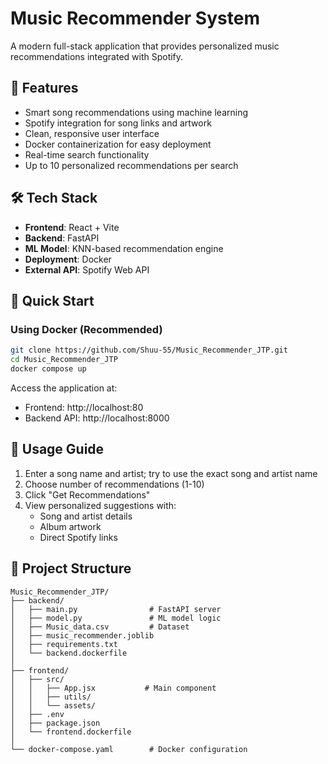 # Music Recommender System

A modern full-stack application that provides personalized music recommendations integrated with Spotify.

## 🎵 Features

- Smart song recommendations using machine learning
- Spotify integration for song links and artwork
- Clean, responsive user interface
- Docker containerization for easy deployment
- Real-time search functionality
- Up to 10 personalized recommendations per search

## 🛠️ Tech Stack

- **Frontend**: React + Vite
- **Backend**: FastAPI
- **ML Model**: KNN-based recommendation engine
- **Deployment**: Docker
- **External API**: Spotify Web API

## 🚀 Quick Start

### Using Docker (Recommended)

```bash
git clone https://github.com/Shuu-55/Music_Recommender_JTP.git
cd Music_Recommender_JTP
docker compose up
```

Access the application at:
- Frontend: http://localhost:80
- Backend API: http://localhost:8000


## 📖 Usage Guide

1. Enter a song name and artist; try to use the exact song and artist name
2. Choose number of recommendations (1-10)
3. Click "Get Recommendations"
4. View personalized suggestions with:
   - Song and artist details
   - Album artwork
   - Direct Spotify links

## 📁 Project Structure

```
Music_Recommender_JTP/
├── backend/
│   ├── main.py                # FastAPI server
│   ├── model.py               # ML model logic
│   ├── Music_data.csv         # Dataset
│   ├── music_recommender.joblib
│   ├── requirements.txt
│   └── backend.dockerfile
│
├── frontend/
│   ├── src/
│   │   ├── App.jsx           # Main component
│   │   ├── utils/
│   │   └── assets/
│   ├── .env
│   ├── package.json
│   └── frontend.dockerfile
│
└── docker-compose.yaml        # Docker configuration
```
